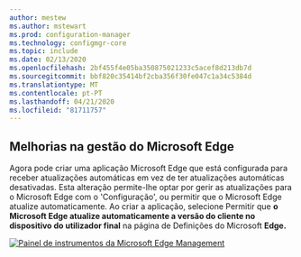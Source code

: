 ```yaml
---
author: mestew
ms.author: mstewart
ms.prod: configuration-manager
ms.technology: configmgr-core
ms.topic: include
ms.date: 02/13/2020
ms.openlocfilehash: 2bf455f4e05ba350875021233c5acef8d213db7d
ms.sourcegitcommit: bbf820c35414bf2cba356f30fe047c1a34c5384d
ms.translationtype: MT
ms.contentlocale: pt-PT
ms.lasthandoff: 04/21/2020
ms.locfileid: "81711757"
---
```

## <a name="improvements-to-microsoft-edge-management"></a><a name="bkmk_edge"></a>Melhorias na gestão do Microsoft Edge
<!--4561024-->

Agora pode criar uma aplicação Microsoft Edge que está configurada para receber atualizações automáticas em vez de ter atualizações automáticas desativadas. Esta alteração permite-lhe optar por gerir as atualizações para o Microsoft Edge com o 'Configuração', ou permitir que o Microsoft Edge atualize automaticamente. Ao criar a aplicação, selecione Permitir que **o Microsoft Edge atualize automaticamente a versão do cliente no dispositivo do utilizador final** na página de Definições do Microsoft **Edge.**

[![Painel de instrumentos da Microsoft Edge Management](../../media/4561024-autoupdate-edge.png)](../../media/4561024-autoupdate-edge.png#lightbox)


